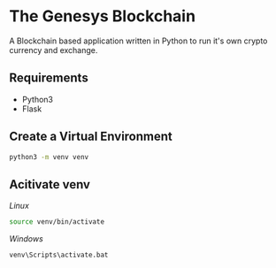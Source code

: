 # The Genesys Blockchain

A Blockchain based application written in Python to run it's own crypto currency and exchange.

## Requirements

- Python3
- Flask

## Create a Virtual Environment

```sh
python3 -m venv venv
```

## Acitivate venv

_Linux_

```sh
source venv/bin/activate
```

_Windows_

```sh
venv\Scripts\activate.bat
```
